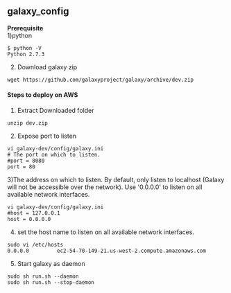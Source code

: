 

## galaxy_config


**Prerequisite**   
1)python  
~~~
$ python -V
Python 2.7.3
~~~
2) Download galaxy zip 
~~~
wget https://github.com/galaxyproject/galaxy/archive/dev.zip
~~~
#### Steps to deploy on AWS 
1) Extract Downloaded folder
~~~
unzip dev.zip
~~~

2) Expose port to listen  
~~~
vi galaxy-dev/config/galaxy.ini
# The port on which to listen.
#port = 8080
port = 80
~~~

3)The address on which to listen.  By default, only listen to localhost (Galaxy
will not be accessible over the network).  Use '0.0.0.0' to listen on all
available network interfaces.
~~~
vi galaxy-dev/config/galaxy.ini
#host = 127.0.0.1
host = 0.0.0.0
~~~
4) set the host name to listen on all available network interfaces.
~~~
sudo vi /etc/hosts
0.0.0.0         ec2-54-70-149-21.us-west-2.compute.amazonaws.com
~~~
5) Start galaxy as daemon
~~~
sudo sh run.sh --daemon
sudo sh run.sh --stop-daemon
~~~